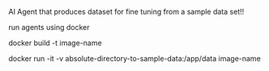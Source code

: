 AI Agent that produces dataset for fine tuning from a sample data set!!

run agents using docker

docker build -t image-name

docker run -it -v absolute-directory-to-sample-data:/app/data image-name

